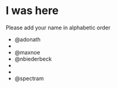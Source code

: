 # I was here

Please add your name in alphabetic order

* @adonath
* 
* @maxnoe
* @nbiederbeck
* 
* 
* @spectram

